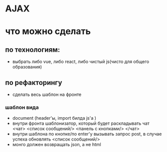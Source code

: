 # AJAX

# что можно сделать

## по технологиям:

- выбрать либо vue, либо react, либо чистый js(чисто для общего образования)

## по рефакторингу

- сделать весь шаблон на фронте

### шаблон вида

- document (header'ы, import билда js'a )
- внутри фронта шаблонизатор, который будет раскладывать чат
  <чат>
  <список сообщений/>
  <панель с кнопками/>
  </чат>
- внутри шаблона по кнопке/по enter'у вызывать запрос post, в случае успеха обновлять <список сообщений/>
- монго должен возвращать json, а не html
